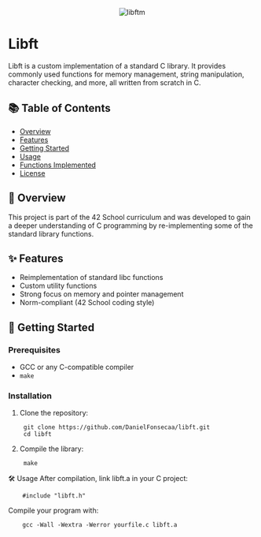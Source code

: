 <div align="center">
  
![libftm](https://github.com/user-attachments/assets/dc2e60dd-e940-4a7f-ac5c-315af3bacc16)
</div>

# Libft

Libft is a custom implementation of a standard C library. It provides commonly used functions for memory management, string manipulation, character checking, and more, all written from scratch in C.

## 📚 Table of Contents

- [Overview](#overview)
- [Features](#features)
- [Getting Started](#getting-started)
- [Usage](#usage)
- [Functions Implemented](#functions-implemented)
- [License](#license)

## 📝 Overview

This project is part of the 42 School curriculum and was developed to gain a deeper understanding of C programming by re-implementing some of the standard library functions.

## ✨ Features

- Reimplementation of standard libc functions
- Custom utility functions
- Strong focus on memory and pointer management
- Norm-compliant (42 School coding style)

## 🚀 Getting Started

### Prerequisites

- GCC or any C-compatible compiler
- `make`

### Installation

1. Clone the repository:
   
        git clone https://github.com/DanielFonsecaa/libft.git
        cd libft
2. Compile the library:
      
        make

🛠 Usage
After compilation, link libft.a in your C project:
      
        #include "libft.h"
Compile your program with:

        gcc -Wall -Wextra -Werror yourfile.c libft.a
